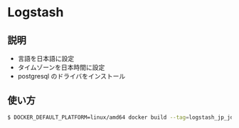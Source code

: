 # Logstash

## 説明

- 言語を日本語に設定
- タイムゾーンを日本時間に設定
- postgresql のドライバをインストール

## 使い方

```bash
$ DOCKER_DEFAULT_PLATFORM=linux/amd64 docker build --tag=logstash_jp_jdbc:8.15.1 .
```
